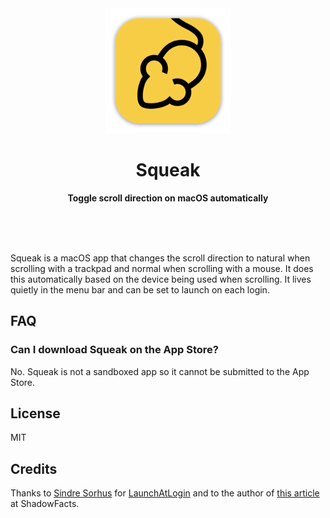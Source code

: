 <div align="center">
	<img src="appicon.png" width="200" height="200">
	<h1>Squeak</h1>
	<p>
		<b>Toggle scroll direction on macOS automatically</b>
	</p>
	<br>
	<br>
	<br>
</div>

Squeak is a macOS app that changes the scroll direction to natural when scrolling with a trackpad and normal when scrolling with a mouse. It does this automatically based on the device being used when scrolling. It lives quietly in the menu bar and can be set to launch on each login.

## FAQ

### Can I download Squeak on the App Store?

No. Squeak is not a sandboxed app so it cannot be submitted to the App Store.

## License

MIT

## Credits

Thanks to [Sindre Sorhus](https://github.com/sindresorhus) for [LaunchAtLogin](https://github.com/sindresorhus/LaunchAtLogin-Modern) and to the author of [this article](https://shadowfacts.net/2021/scrollswitcher/) at ShadowFacts.